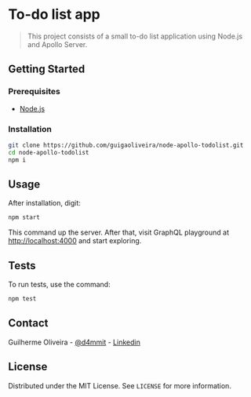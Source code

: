 # To-do list app
> This project consists of a small to-do list application using Node.js and Apollo Server.

## Getting Started

### Prerequisites
* [Node.js](https://nodejs.org/en/) 

### Installation  

```sh
git clone https://github.com/guigaoliveira/node-apollo-todolist.git
cd node-apollo-todolist
npm i
```
## Usage

After installation, digit: 
```sh
npm start
```
This command up the server. After that, visit GraphQL playground at [http://localhost:4000](http://localhost:4000) and start exploring.

## Tests

To run tests, use the command:
```sh
npm test
``` 

## Contact 
Guilherme Oliveira - [@d4mmit](https://twitter.com/) - [Linkedin](https://www.linkedin.com/in/guilherme-oliveira1/)

## License 

Distributed under the MIT License. See `LICENSE` for more information.